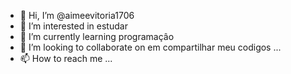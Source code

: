 - 👋 Hi, I’m @aimeevitoria1706
- 👀 I’m interested in estudar 
- 🌱 I’m currently learning programaçâo
- 💞️ I’m looking to collaborate on em compartilhar meu codigos ...
- 📫 How to reach me ...

<!---
aimeevitoria1706/aimeevitoria1706 is a ✨ special ✨ repository because its `README.md` (this file) appears on your GitHub profile.
You can click the Preview link to take a look at your changes.
--->
